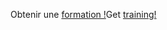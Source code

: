 <span data-ttu-id="81d39-101">Obtenir une [formation !](/dynamics365/get-started/training/)</span><span class="sxs-lookup"><span data-stu-id="81d39-101">Get [training!](/dynamics365/get-started/training/)</span></span>
